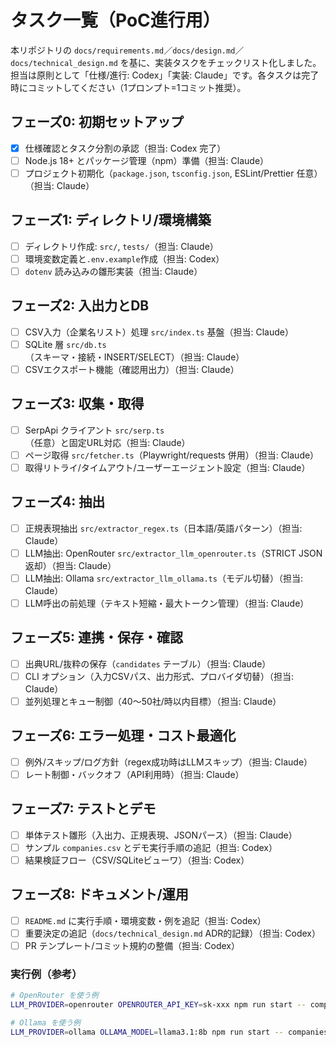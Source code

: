 # タスク一覧（PoC進行用）

本リポジトリの `docs/requirements.md`／`docs/design.md`／`docs/technical_design.md` を基に、実装タスクをチェックリスト化しました。担当は原則として「仕様/進行: Codex」「実装: Claude」です。各タスクは完了時にコミットしてください（1プロンプト=1コミット推奨）。

## フェーズ0: 初期セットアップ
- [x] 仕様確認とタスク分割の承認（担当: Codex 完了）
- [ ] Node.js 18+ とパッケージ管理（npm）準備（担当: Claude）
- [ ] プロジェクト初期化（`package.json`, `tsconfig.json`, ESLint/Prettier 任意）（担当: Claude）

## フェーズ1: ディレクトリ/環境構築
- [ ] ディレクトリ作成: `src/`, `tests/`（担当: Claude）
- [ ] 環境変数定義と`.env.example`作成（担当: Codex）
- [ ] `dotenv` 読み込みの雛形実装（担当: Claude）

## フェーズ2: 入出力とDB
- [ ] CSV入力（企業名リスト）処理 `src/index.ts` 基盤（担当: Claude）
- [ ] SQLite 層 `src/db.ts`（スキーマ・接続・INSERT/SELECT）（担当: Claude）
- [ ] CSVエクスポート機能（確認用出力）（担当: Claude）

## フェーズ3: 収集・取得
- [ ] SerpApi クライアント `src/serp.ts`（任意）と固定URL対応（担当: Claude）
- [ ] ページ取得 `src/fetcher.ts`（Playwright/requests 併用）（担当: Claude）
- [ ] 取得リトライ/タイムアウト/ユーザーエージェント設定（担当: Claude）

## フェーズ4: 抽出
- [ ] 正規表現抽出 `src/extractor_regex.ts`（日本語/英語パターン）（担当: Claude）
- [ ] LLM抽出: OpenRouter `src/extractor_llm_openrouter.ts`（STRICT JSON 返却）（担当: Claude）
- [ ] LLM抽出: Ollama `src/extractor_llm_ollama.ts`（モデル切替）（担当: Claude）
- [ ] LLM呼出の前処理（テキスト短縮・最大トークン管理）（担当: Claude）

## フェーズ5: 連携・保存・確認
- [ ] 出典URL/抜粋の保存（`candidates` テーブル）（担当: Claude）
- [ ] CLI オプション（入力CSVパス、出力形式、プロバイダ切替）（担当: Claude）
- [ ] 並列処理とキュー制御（40〜50社/時以内目標）（担当: Claude）

## フェーズ6: エラー処理・コスト最適化
- [ ] 例外/スキップ/ログ方針（regex成功時はLLMスキップ）（担当: Claude）
- [ ] レート制御・バックオフ（API利用時）（担当: Claude）

## フェーズ7: テストとデモ
- [ ] 単体テスト雛形（入出力、正規表現、JSONパース）（担当: Claude）
- [ ] サンプル `companies.csv` とデモ実行手順の追記（担当: Codex）
- [ ] 結果検証フロー（CSV/SQLiteビューワ）（担当: Codex）

## フェーズ8: ドキュメント/運用
- [ ] `README.md` に実行手順・環境変数・例を追記（担当: Codex）
- [ ] 重要決定の追記（`docs/technical_design.md` ADR的記録）（担当: Codex）
- [ ] PR テンプレート/コミット規約の整備（担当: Codex）

### 実行例（参考）
```bash
# OpenRouter を使う例
LLM_PROVIDER=openrouter OPENROUTER_API_KEY=sk-xxx npm run start -- companies.csv

# Ollama を使う例
LLM_PROVIDER=ollama OLLAMA_MODEL=llama3.1:8b npm run start -- companies.csv
```

